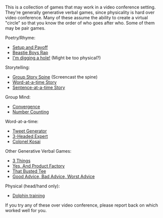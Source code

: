 This is a collection of games that may work in a video conference setting. They're generally generative verbal games, since physicality is hard over video conference. Many of these assume the ability to create a virtual "circle" so that you know the order of who goes after who. Some of them may be pair games.

Poetry/Rhyme:
* [Setup and Payoff](../games/Game:-Setup-and-Payoff.md)
* [Beastie Boys Rap](../games/Game:-Beastie-Boys-Rap.md)
* [I'm digging a hole!](../games/Game:-I'm-Digging-a-Hole!.md) (Might be too physical?)

Storytelling:
* [Group Story Spine](../games/Game:-Group-Story-Spine.md) (Screencast the spine)
* [Word-at-a-time Story](../games/Game:-Word-at-a-time-Story.md)
* [Sentence-at-a-time Story](../games/Game:-Sentence-at-a-time-Story.md)

Group Mind:
* [Convergence](../games/Game:-Convergence.md)
* [Number Counting](../games/Game:-Number-Counting-(The-Hardest-Game-in-the-World).md)

Word-at-a-time:
* [Tweet Generator](../games/Game:-Tweet-Generator.md)
* [3-Headed Expert](../games/Game:-3-Headed-Expert.md)
* [Colonel Kosai](../games/Game:-Colonel-Kosai-(Words-of-Wisdom).md)

Other Generative Verbal Games:
* [3 Things](../games/Game:-3-Things!.md)
* [Yes, And Product Factory](../games/Game:-Yes,-And...-Product-Factory.md)
* [That Busted Tee](../games/Game:-That-Busted-Tee.md)
* [Good Advice, Bad Advice, Worst Advice](../games/Game:-Good-Advice,-Bad-Advice,-Worst-Advice.md)

Physical (head/hand only):
* [Dolphin training](../games/Game:-Dolphin-Training.md)

If you try any of these over video conference, please report back on which worked well for you.
